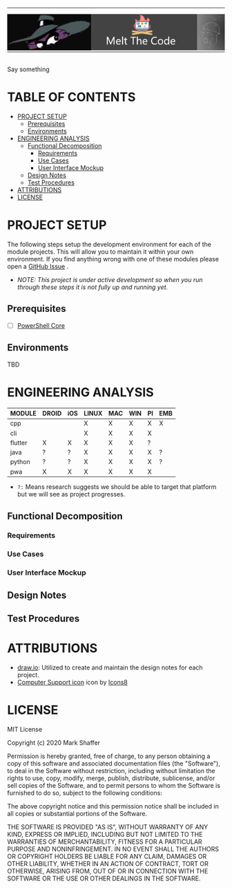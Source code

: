 <hr style="margin: 1;" />
<div style="text-align: center;"><img style="max-width: 100%;" src="website-nav/images/logo-header.png" alt="header logo" /></div>
<hr style="margin: 0;" /> <br />

  Say something




<h1>TABLE OF CONTENTS</h1>

- [PROJECT SETUP](#project-setup)
  - [Prerequisites](#prerequisites)
  - [Environments](#environments)
- [ENGINEERING ANALYSIS](#engineering-analysis)
  - [Functional Decomposition](#functional-decomposition)
    - [Requirements](#requirements)
    - [Use Cases](#use-cases)
    - [User Interface Mockup](#user-interface-mockup)
  - [Design Notes](#design-notes)
  - [Test Procedures](#test-procedures)
- [ATTRIBUTIONS](#attributions)
- [LICENSE](#license)

# PROJECT SETUP

The following steps setup the development environment for each of the module projects.  This will allow you to maintain it within your own environment.  If you find anything wrong with one of these modules please open a [GitHub Issue](https://github.com/CodeMelted/xplat-svcs/issues) .

- *NOTE: This project is under active development so when you run through these steps it is not fully up and running yet.*

## Prerequisites

- [ ] [PowerShell Core](https://github.com/PowerShell/PowerShell)

## Environments

TBD

# ENGINEERING ANALYSIS

MODULE | DROID | iOS | LINUX | MAC | WIN | PI | EMB
--- | --- | --- | --- | --- | --- | --- | --- 
cpp | | | X | X | X | X | X
cli | | | X | X | X | X | 
flutter | X | X | X | X | X | ? |
java | ? | ? | X | X | X | X | ?
python | ? | ? | X | X | X | X | ?
pwa | X | X | X | X | X | X |

- ```?:``` Means research suggests we should be able to target that platform but we will see as project progresses.

## Functional Decomposition

### Requirements

### Use Cases

### User Interface Mockup

## Design Notes

## Test Procedures


# ATTRIBUTIONS

- <a target="_blank" href="https://github.com/jgraph/drawio-desktop/releases">draw.io</a>: Utilized to create and maintain the design notes for each project.
- <a target="_blank" href="https://icons8.com/icons/set/computer-support">Computer Support icon</a> icon by <a target="_blank" href="https://icons8.com">Icons8</a>

# LICENSE

MIT License

Copyright (c) 2020 Mark Shaffer

Permission is hereby granted, free of charge, to any person obtaining a copy
of this software and associated documentation files (the "Software"), to deal
in the Software without restriction, including without limitation the rights
to use, copy, modify, merge, publish, distribute, sublicense, and/or sell
copies of the Software, and to permit persons to whom the Software is
furnished to do so, subject to the following conditions:

The above copyright notice and this permission notice shall be included in all
copies or substantial portions of the Software.

THE SOFTWARE IS PROVIDED "AS IS", WITHOUT WARRANTY OF ANY KIND, EXPRESS OR
IMPLIED, INCLUDING BUT NOT LIMITED TO THE WARRANTIES OF MERCHANTABILITY,
FITNESS FOR A PARTICULAR PURPOSE AND NONINFRINGEMENT. IN NO EVENT SHALL THE
AUTHORS OR COPYRIGHT HOLDERS BE LIABLE FOR ANY CLAIM, DAMAGES OR OTHER
LIABILITY, WHETHER IN AN ACTION OF CONTRACT, TORT OR OTHERWISE, ARISING FROM,
OUT OF OR IN CONNECTION WITH THE SOFTWARE OR THE USE OR OTHER DEALINGS IN THE
SOFTWARE.

<script type='module' src='./website-nav/index.js'></script>